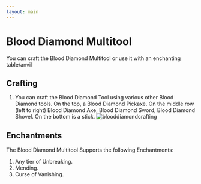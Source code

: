 ```yaml
---
layout: main
---
```


# Blood Diamond Multitool

You can craft the Blood Diamond Multitool or use it with an enchanting table/anvil

## Crafting

1) You can craft the Blood Diamond Tool using various other Blood Diamond tools. On the top, a Blood Diamond Pickaxe. On the middle row (left to right) Blood Diamond Axe, Blood Diamond Sword, Blood Diamond Shovel. On the bottom is a stick.
![blooddiamondcrafting](https://t.gyazo.com/teams/chew/af5020cd5909134ee4627d9555a07368.png)

## Enchantments

The Blood Diamond Multitool Supports the following Enchantments:

1) Any tier of Unbreaking.
2) Mending.
3) Curse of Vanishing.
